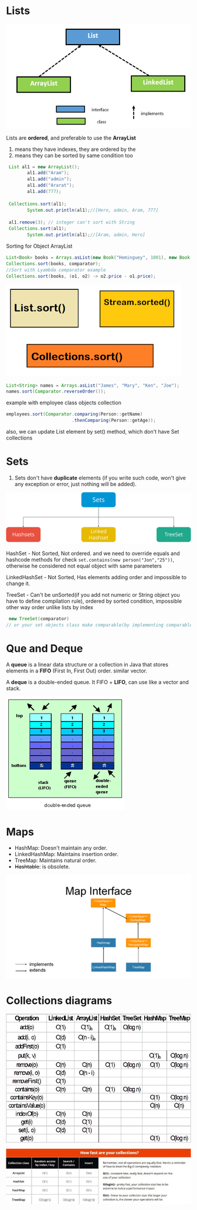 # Lists

![](images/Lists.png?raw=true)

Lists are **ordered**, and preferable to use the **ArrayList**
1. means they have indexes, they are ordered by the
2. means they can be sorted by same condition too


```java
 List al1 = new ArrayList();
        al1.add("Aram");
        al1.add("admin");
        al1.add("Ararat");
        al1.add(777);
        
 Collections.sort(al1);
        System.out.println(al1);//[Hero, admin, Aram, 777]
        
 al1.remove(3); // integer can't sort with String
 Collections.sort(al1);
        System.out.println(al1);//[Aram, admin, Hero]

```
Sorting for Object ArrayList
```java
List<Book> books = Arrays.asList(new Book("Heminguey", 1001), new Book("Anatol", 1002));
Collections.sort(books, comparator);
//Sort with Lyambda comparator example
Collections.sort(books, (o1, o2) -> o2.price - o1.price);
```
![](images/sort.png)
```java
List<String> names = Arrays.asList("James", "Mary", "Ken", "Joe");
names.sort(Comparator.reverseOrder());
```
example with employee class objects collection
```java
employees.sort(Comparator.comparing(Person::getName)
                         .thenComparing(Person::getAge));
```
also, we can update List element by set() method, which don't have Set collections
# Sets

1. Sets don't have **duplicate** elements (if you write such code, won't give any exception or error, just nothing will be added).

![](images/types-of-sets.png)

HashSet - Not Sorted, Not ordered.
and we need to override equals and hashcode methods for check ``` set.contains(new person("Jon","25")) ```, otherwise he considered not equal object with same parameters 

LinkedHashSet - Not Sorted, Has elements adding order and impossible to change it.

TreeSet - Can't be unSorted(if you add not numeric or String object you have to define compilation rule), ordered by sorted condition, impossible other way order unlike lists by index
```java
 new TreeSet(comparator)
// or your set objects class make comparable(by implementing comparable interface and overwriting compareTo method comparing rule).
```
# Que and Deque

A **queue** is a linear data structure or a collection in Java that stores elements in a **FIFO** (First In, First Out) order. similar vector.

A **deque** is a double-ended queue. It FIFO + **LIFO**, can use like a vector and stack.

![](images/dequeuec.gif)

# Maps

- HashMap: Doesn't maintain any order.
- LinkedHashMap: Maintains insertion order.
- TreeMap: Maintains natural order.
- ~~Hashtable~~: is obsolete. 

![](images/map.png)







# Collections diagrams

![](images/operations.gif)

![](images/O1,O(n)-shortly.jpg)